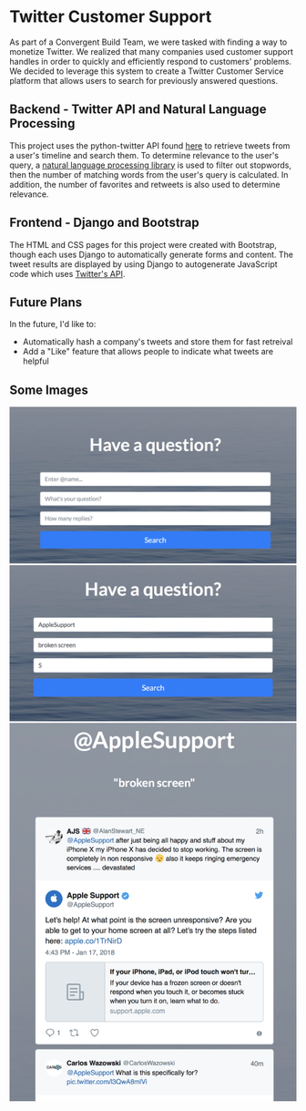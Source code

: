 # Twitter Customer Support
As part of a Convergent Build Team, we were tasked with finding a way to monetize Twitter. We realized that many companies used customer support handles in order to quickly and efficiently respond to customers' problems. We decided to leverage this system to create a Twitter Customer Service platform that allows users to search for previously answered questions.


## Backend - Twitter API and Natural Language Processing
This project uses the python-twitter API found [here](https://github.com/bear/python-twitter) to retrieve tweets from a user's timeline and search them. To determine relevance to the user's query, a [natural language processing library](http://www.nltk.org/book/) is used to filter out stopwords, then the number of matching words from the user's query is calculated. In addition, the number of favorites and retweets is also used to determine relevance.

## Frontend - Django and Bootstrap 
The HTML and CSS pages for this project were created with Bootstrap, though each uses Django to automatically generate forms and content. The tweet results are displayed by using Django to autogenerate JavaScript code which uses [Twitter's API](https://dev.twitter.com/web/embedded-tweets).

## Future Plans
In the future, I'd like to:
* Automatically hash a company's tweets and store them for fast retreival
* Add a "Like" feature that allows people to indicate what tweets are helpful

## Some Images
![alt text](images/img1.png)
![alt text](images/img2.png)
![alt text](images/img3.png)
